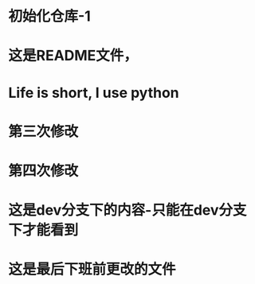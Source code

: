 # 初始化仓库-1
# 这是README文件， 
# Life is short, I use python
# 第三次修改
# 第四次修改
# 这是dev分支下的内容-只能在dev分支下才能看到
# 这是最后下班前更改的文件
